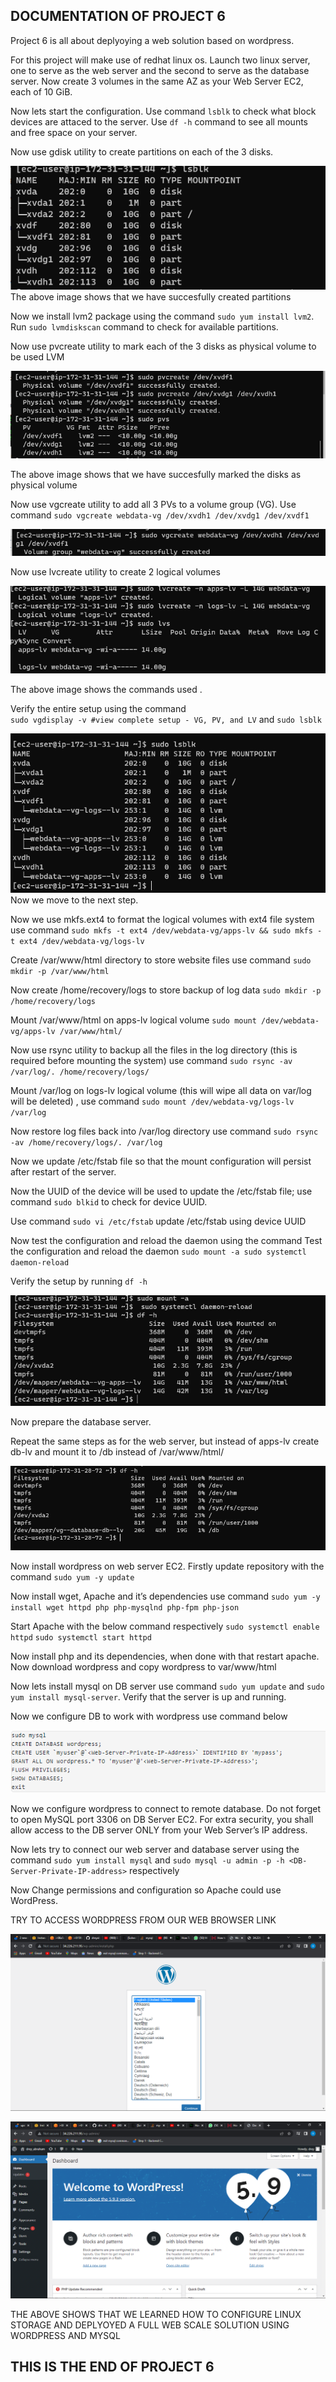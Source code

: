 ## DOCUMENTATION OF PROJECT 6

Project 6 is all about deplyoying a web solution based on wordpress. 

For this project will make use of redhat linux os.  Launch two linux server, one to serve as the web server and the second to serve as the database server. Now  create 3 volumes in the same AZ as your Web Server EC2, each of 10 GiB.

Now lets start the configuration. Use command `lsblk` to check what block devices are attaced to the server. Use `df -h` command to see all mounts and free space on your server.

Now use gdisk utility to create partitions on each of the 3 disks. 

![alt text](Images/lsblk.PNG)
The above image shows that we have succesfully created partitions

Now we install lvm2 package using the command `sudo yum install lvm2`.  Run `sudo lvmdiskscan` command to check for available partitions.

Now use pvcreate utility to mark each of the 3 disks as physical volume to be used LVM

![alt text](Images/pvs.PNG)

The above image shows that we have succesfully marked the disks as physical volume

Now use vgcreate utility to add all 3 PVs to a volume group (VG). Use command `sudo vgcreate webdata-vg /dev/xvdh1 /dev/xvdg1 /dev/xvdf1`

![alt text](Images/new.PNG)

Now use lvcreate utility to create 2 logical volumes

![alt text](Images/lvcreate.PNG)

The above image shows the commands used .

Verify the entire setup using the command  
`sudo vgdisplay -v #view complete setup - VG, PV, and LV` and 
`sudo lsblk` 

![alt text](Images/blk.PNG)
Now we move to the next step.

Now we use mkfs.ext4 to format the logical volumes with ext4 file system
use command `sudo mkfs -t ext4 /dev/webdata-vg/apps-lv && sudo mkfs -t ext4 /dev/webdata-vg/logs-lv`

Create /var/www/html directory to store website files use command 
`sudo mkdir -p /var/www/html`

Now create /home/recovery/logs to store backup of log data
`sudo mkdir -p /home/recovery/logs`

Mount /var/www/html on apps-lv logical volume
`sudo mount /dev/webdata-vg/apps-lv /var/www/html/`

Now use rsync utility to backup all the files in the log directory 
(this is required before mounting the system) use command 
`sudo rsync -av /var/log/. /home/recovery/logs/`

Mount /var/log on logs-lv logical volume (this will wipe all data on var/log will be deleted)
, use command `sudo mount /dev/webdata-vg/logs-lv /var/log`

Now restore log files back into /var/log directory use command 
`sudo rsync -av /home/recovery/logs/. /var/log`

Now we update /etc/fstab file so that the mount configuration will persist after restart of the server.

Now the UUID of the device will be used to update the /etc/fstab file; use command `sudo blkid` to check for device UUID.

Use command `sudo vi /etc/fstab` update /etc/fstab using device UUID

Now test the configuration and reload the daemon using the command Test the configuration and reload the daemon
`sudo mount -a sudo systemctl daemon-reload`
 
 Verify the setup by running `df -h`
 
 ![alt text](Images/daemon.PNG)

 Now prepare the database server.
 
 Repeat the same steps as for the web server, but instead of apps-lv create db-lv and mount it to /db instead of /var/www/html/

![alt text](Images/reload.PNG)

Now install wordpress on web server EC2. Firstly update repository with the command `sudo yum -y update`

Now install wget, Apache and it’s dependencies
use command 
`sudo yum -y install wget httpd php php-mysqlnd php-fpm php-json`

Start Apache with the below command respectively
`sudo systemctl enable httpd`
`sudo systemctl start httpd`

Now install php and its dependencies, when done with that restart apache. Now download wordpress and copy wordpress to var/www/html


Now lets install mysql on DB server use command `sudo yum update` and `sudo yum install mysql-server`.
Verify that the server is up and running.

Now we configure DB to work with wordpress use command below 

![alt text](Images/data.PNG)

Now we configure wordpress to connect to remote database.  Do not forget to open MySQL port 3306 on DB Server EC2. For extra security, you shall allow access to the DB server ONLY from your Web Server’s IP address.

Now lets try to connect our web server and database server using the command `sudo yum install mysql` and   `sudo mysql -u admin -p -h <DB-Server-Private-IP-address>` respectively

Now Change permissions and configuration so Apache could use WordPress. 

TRY TO ACCESS WORDPRESS FROM OUR WEB BROWSER LINK 

![alt text](Images/word.PNG)

![alt text](Images/press.PNG)

THE ABOVE SHOWS THAT WE LEARNED HOW TO CONFIGURE LINUX STORAGE AND DEPLYOYED A FULL WEB SCALE SOLUTION USING WORDPRESS AND MYSQL


## THIS IS THE END OF PROJECT 6



